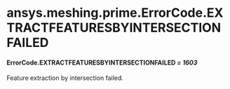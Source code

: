 # ansys.meshing.prime.ErrorCode.EXTRACTFEATURESBYINTERSECTIONFAILED

#### ErrorCode.EXTRACTFEATURESBYINTERSECTIONFAILED *= 1603*

Feature extraction by intersection failed.

<!-- !! processed by numpydoc !! -->

